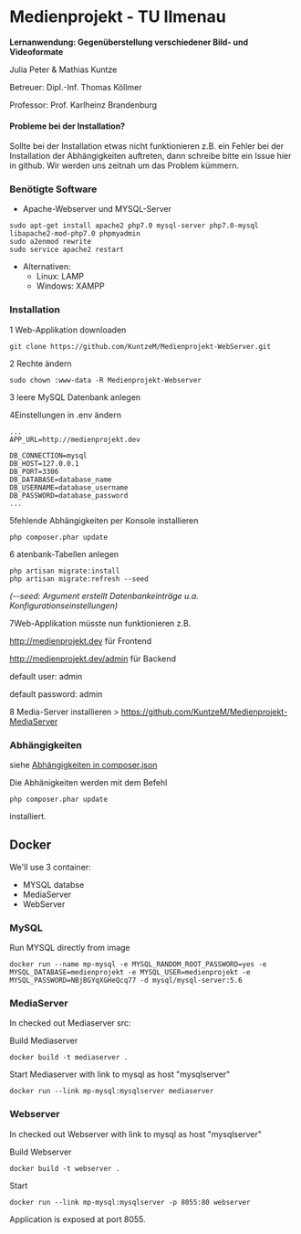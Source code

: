 # Medienprojekt - TU Ilmenau
**Lernanwendung: Gegenüberstellung verschiedener Bild- und Videoformate**

Julia Peter & Mathias Kuntze

Betreuer: Dipl.-Inf. Thomas Köllmer

Professor: Prof. Karlheinz Brandenburg

#### Probleme bei der Installation?
Sollte bei der Installation etwas nicht funktionieren z.B. ein Fehler bei der Installation der Abhängigkeiten auftreten, dann schreibe bitte ein Issue hier in github. Wir werden uns zeitnah um das Problem kümmern.

### Benötigte Software
* Apache-Webserver und MYSQL-Server
```
sudo apt-get install apache2 php7.0 mysql-server php7.0-mysql libapache2-mod-php7.0 phpmyadmin
sudo a2enmod rewrite
sudo service apache2 restart
```
* Alternativen:
  * Linux: LAMP
  * Windows: XAMPP
  
### Installation

1 Web-Applikation downloaden

`git clone https://github.com/KuntzeM/Medienprojekt-WebServer.git`

2 Rechte ändern

`sudo chown :www-data -R Medienprojekt-Webserver`

3 leere MySQL Datenbank anlegen

4Einstellungen in .env ändern


```
...
APP_URL=http://medienprojekt.dev

DB_CONNECTION=mysql
DB_HOST=127.0.0.1
DB_PORT=3306
DB_DATABASE=database_name
DB_USERNAME=database_username
DB_PASSWORD=database_password
...
``` 

5fehlende Abhängigkeiten per Konsole installieren
```
php composer.phar update
```

6 atenbank-Tabellen anlegen

```
php artisan migrate:install
php artisan migrate:refresh --seed
```
_(--seed: Argument erstellt Datenbankeinträge u.a. Konfigurationseinstellungen)_

7Web-Applikation müsste nun funktionieren
z.B.

http://medienprojekt.dev für Frontend

http://medienprojekt.dev/admin für Backend

default user: admin

default password: admin

8 Media-Server installieren > https://github.com/KuntzeM/Medienprojekt-MediaServer


### Abhängigkeiten
siehe [Abhängigkeiten in composer.json](https://github.com/KuntzeM/Medienprojekt-WebServer/blob/master/composer.json)

Die Abhänigkeiten werden mit dem Befehl
 ```
 php composer.phar update
 ```
installiert.



## Docker ##

We'll use 3 container:
 - MYSQL databse
 - MediaServer
 - WebServer



### MySQL ###

Run MYSQL directly from image 

    docker run --name mp-mysql -e MYSQL_RANDOM_ROOT_PASSWORD=yes -e MYSQL_DATABASE=medienprojekt -e MYSQL_USER=medienprojekt -e MYSQL_PASSWORD=NBjBGYqXGHeQcq77 -d mysql/mysql-server:5.6



### MediaServer ###

In checked out Mediaserver src: 

Build Mediaserver

    docker build -t mediaserver .
    
Start Mediaserver with link to mysql as host "mysqlserver"
 
    docker run --link mp-mysql:mysqlserver mediaserver
    
    
    
### Webserver ###
    
In checked out Webserver with link to mysql as host "mysqlserver"
    
Build Webserver 

    docker build -t webserver .
    
Start

    docker run --link mp-mysql:mysqlserver -p 8055:80 webserver
    
    
Application is exposed at port 8055.
